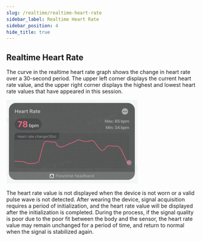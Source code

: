 ```yaml
---
slug: /realtime/realtime-heart-rate
sidebar_label: Realtime Heart Rate
sidebar_position: 4
hide_title: true
---
```


## Realtime Heart Rate

The curve in the realtime heart rate graph shows the change in heart rate over a 30-second period. The upper left corner displays the current heart rate value, and the upper right corner displays the highest and lowest heart rate values that have appeared in this session.

![Realtime Heart Rate](ImagesK/9.PNG)

The heart rate value is not displayed when the device is not worn or a valid pulse wave is not detected. After wearing the device, signal acquisition requires a period of initialization, and the heart rate value will be displayed after the initialization is completed. During the process, if the signal quality is poor due to the poor fit between the body and the sensor, the heart rate value may remain unchanged for a period of time, and return to normal when the signal is stabilized again.
